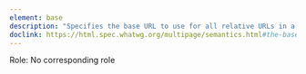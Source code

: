 ```yaml
---
element: base
description: "Specifies the base URL to use for all relative URLs in a document"
doclink: https://html.spec.whatwg.org/multipage/semantics.html#the-base-element
---
```


<p class="mb-2">Role: No corresponding role</p>
